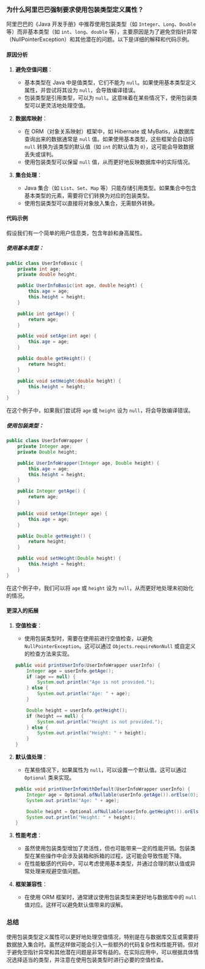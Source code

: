 ### 为什么阿里巴巴强制要求使用包装类型定义属性？

阿里巴巴的《Java 开发手册》中推荐使用包装类型（如 `Integer`、`Long`、`Double` 等）而非基本类型（如 `int`、`long`、`double` 等），主要原因是为了避免空指针异常（NullPointerException）和其他潜在的问题。以下是详细的解释和代码示例。

#### 原因分析

1. **避免空值问题**：

   - 基本类型在 Java 中是值类型，它们不能为 `null`。如果使用基本类型定义属性，并尝试将其设为 `null`，会导致编译错误。
   - 包装类型是引用类型，可以为 `null`。这意味着在某些情况下，使用包装类型可以更灵活地处理空值。

2. **数据库映射**：

   - 在 ORM（对象关系映射）框架中，如 Hibernate 或 MyBatis，从数据库查询出来的数据通常是 `null` 值。如果使用基本类型，这些框架会自动将 `null` 转换为该类型的默认值（如 `int` 的默认值为 `0`），这可能会导致数据丢失或误判。
   - 使用包装类型可以保留 `null` 值，从而更好地反映数据库中的实际情况。

3. **集合处理**：
   - Java 集合（如 `List`、`Set`、`Map` 等）只能存储引用类型。如果集合中包含基本类型的元素，需要将它们转换为对应的包装类型。
   - 使用包装类型可以直接将对象放入集合，无需额外转换。

#### 代码示例

假设我们有一个简单的用户信息类，包含年龄和身高属性。

##### 使用基本类型：

```java
public class UserInfoBasic {
    private int age;
    private double height;

    public UserInfoBasic(int age, double height) {
        this.age = age;
        this.height = height;
    }

    public int getAge() {
        return age;
    }

    public void setAge(int age) {
        this.age = age;
    }

    public double getHeight() {
        return height;
    }

    public void setHeight(double height) {
        this.height = height;
    }
}
```

在这个例子中，如果我们尝试将 `age` 或 `height` 设为 `null`，将会导致编译错误。

##### 使用包装类型：

```java
public class UserInfoWrapper {
    private Integer age;
    private Double height;

    public UserInfoWrapper(Integer age, Double height) {
        this.age = age;
        this.height = height;
    }

    public Integer getAge() {
        return age;
    }

    public void setAge(Integer age) {
        this.age = age;
    }

    public Double getHeight() {
        return height;
    }

    public void setHeight(Double height) {
        this.height = height;
    }
}
```

在这个例子中，我们可以将 `age` 或 `height` 设为 `null`，从而更好地处理未初始化的情况。

#### 更深入的拓展

1. **空值检查**：

   - 使用包装类型时，需要在使用前进行空值检查，以避免 `NullPointerException`。这可以通过 `Objects.requireNonNull` 或自定义的检查方法来实现。

   ```java
   public void printUserInfo(UserInfoWrapper userInfo) {
       Integer age = userInfo.getAge();
       if (age == null) {
           System.out.println("Age is not provided.");
       } else {
           System.out.println("Age: " + age);
       }

       Double height = userInfo.getHeight();
       if (height == null) {
           System.out.println("Height is not provided.");
       } else {
           System.out.println("Height: " + height);
       }
   }
   ```

2. **默认值处理**：

   - 在某些情况下，如果属性为 `null`，可以设置一个默认值。这可以通过 `Optional` 类来实现。

   ```java
   public void printUserInfoWithDefault(UserInfoWrapper userInfo) {
       Integer age = Optional.ofNullable(userInfo.getAge()).orElse(0);
       System.out.println("Age: " + age);

       Double height = Optional.ofNullable(userInfo.getHeight()).orElse(1.6);
       System.out.println("Height: " + height);
   }
   ```

3. **性能考虑**：

   - 虽然使用包装类型增加了灵活性，但也可能带来一定的性能开销。包装类型在某些操作中会涉及装箱和拆箱的过程，这可能会导致性能下降。
   - 在性能敏感的代码中，可以考虑使用基本类型，并通过合理的默认值或异常处理来规避空值问题。

4. **框架兼容性**：
   - 在使用 ORM 框架时，通常建议使用包装类型来更好地与数据库中的 `null` 值对应。这样可以避免默认值带来的误解。

### 总结

使用包装类型定义属性可以更好地处理空值情况，特别是在与数据库交互或需要将数据放入集合时。虽然这样做可能会引入一些额外的代码复杂性和性能开销，但对于避免空指针异常和其他潜在问题是非常有益的。在实际应用中，可以根据具体情况选择适当的类型，并注意在使用包装类型时进行必要的空值检查。
